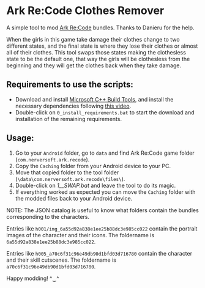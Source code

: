 # Ark Re:Code Clothes Remover

A simple tool to mod [Ark Re:Code](https://www.arkrecode.com/landing_page_en.html#page1) bundles. Thanks to Danieru for the help.

When the girls in this game take damage their clothes change to two different states, and the final state is where they lose their clothes or almost all of their clothes. This tool swaps those states making the clothesless state to be the default one, that way the girls will be clothesless from the beginning and they will get the clothes back when they take damage.



## Requirements to use the scripts:

  - Download and install [Microsoft C++ Build Tools](https://aka.ms/vs/17/release/vs_BuildTools.exe), and install the necessary dependencies following [this video](https://files.catbox.moe/vqsuix.mp4).
  - Double-click on `0_install_requirements.bat` to start the download and installation of the remaining requirements.



## Usage:

1. Go to your `Android` folder, go to `data` and find Ark Re:Code game folder (`com.nerversoft.ark.recode`).
2. Copy the `Caching` folder from your Android device to your PC.
3. Move that copied folder to the tool folder (`\data\com.nerversoft.ark.recode\files\`).
4. Double-click on _1__SWAP.bat_ and leave the tool to do its magic.
5. If everything worked as expected you can move the `Caching` folder with the modded files back to your Android device. 

NOTE: The JSON catalog is useful to know what folders contain the bundles corresponding to the characters.

Entries like `h001/img_6a55d92a838e1ee25b88dc3e985cc022` contain the portrait images of the character and their icons. The foldername is `6a55d92a838e1ee25b88dc3e985cc022`.

Entries like `h005_a70c6f31c96e49db90d1bfd03d716780` contain the character and their skill cutscenes. The foldername is `a70c6f31c96e49db90d1bfd03d716780`.


Happy modding! ^‿^





